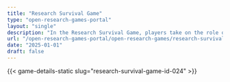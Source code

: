```yaml
---
title: "Research Survival Game"
type: "open-research-games-portal"
layout: "single"
description: "In the Research Survival Game, players take on the role of researchers stranded on a deserted island. By navigating good and bad research practices, they enc..."
url: "/open-research-games-portal/open-research-games/research-survival-game-id-024/"
date: "2025-01-01"
draft: false
---
```


{{< game-details-static slug="research-survival-game-id-024" >}}
